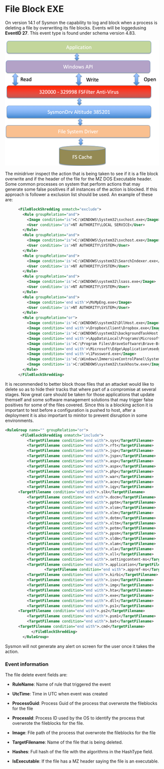 File Block EXE
===========

On version 14.1 of Sysmon the capability to log and block when a process is deleting a file by overwriting its file blocks. Events will be loggedusing **EventID 27**. This event type is found under schema version 4.83.


![minifilter](./media/image36.png)

The minidriver inspect the action that is being taken to see if it is a file block overwrite and if the header of the file for the MZ DOS Executable header. Some common processes on system that perform actions that may generate some false positives if all instances of the action is blocked. If this approach is follower a exclusion list should be used. An example of these are:

```xml
      <FileBlockShredding onmatch="exclude">
        <Rule groupRelation="and">
          <Image condition="is">C:\WINDOWS\System32\svchost.exe</Image>
          <User condition="is">NT AUTHORITY\LOCAL SERVICE</User>
        </Rule>
        <Rule groupRelation="and">
          <Image condition="is">C:\WINDOWS\System32\svchost.exe</Image>
          <User condition='is'>NT AUTHORITY\SYSTEM</User>
        </Rule>
        <Rule groupRelation="and">
          <Image condition='is'>C:\WINDOWS\system32\SearchIndexer.exe</Image>
          <User condition='is'>NT AUTHORITY\SYSTEM</User>
        </Rule>
        <Rule groupRelation="and">
          <Image condition='is'>C:\WINDOWS\system32\lsass.exe</Image>
          <User condition='is'>NT AUTHORITY\SYSTEM</User>
        </Rule>
        <Rule groupRelation="and">
          <Image condition='end with'>\MsMpEng.exe</Image>
          <User condition='is'>NT AUTHORITY\SYSTEM</User>
        </Rule>
        <Rule groupRelation="or">
          <Image condition='is'>C:\WINDOWS\system32\DllHost.exe</Image>
          <Image condition='end with'>\Dropbox\Client\Dropbox.exe</Image>
          <Image condition='is'>C:\WINDOWS\system32\backgroundTaskHost.exe</Image>
          <Image condition='end with'>\AppData\Local\Programs\Microsoft VS Code\Code.exe</Image>
          <Image condition='is'>C:\Program Files\BraveSoftware\Brave-Browser\Application\brave.exe</Image>
          <Image condition='end with'>\Microsoft\Edge\Application\msedge.exe</Image>
          <Image condition='end with'>\1Password.exe</Image>
          <Image condition='is'>C:\Windows\ImmersiveControlPanel\SystemSettings.exe</Image>
          <Image condition='is'>C:\WINDOWS\system32\taskhostw.exe</Image>
        </Rule>
      </FileBlockShredding>
```
It is recommended to better block those files that an attacket would like to delete so as to hide their tracks that where part of a compromise at several stages. Now great care should be taken for those applications that update themself and some software management solutions that may trigger false positives for some of the files covered. Since this is a blocking action it is important to test before a configuration is pushed to host, after a deployment it is also important to minitor to prevent disruption in some environments. 

```XML
<RuleGroup name="" groupRelation="or">
       <FileBlockShredding onmatch="include">
          <TargetFilename condition="end with">.sys</TargetFilename>                <!--Driver file.-->
          <TargetFilename condition="end with">.rft</TargetFilename>
          <TargetFilename condition="end with">.jsp</TargetFilename>
          <TargetFilename condition="end with">.jspx</TargetFilename>
          <TargetFilename condition="end with">.asp</TargetFilename>
          <TargetFilename condition="end with">.aspx</TargetFilename>
          <TargetFilename condition="end with">.php</TargetFilename>
          <TargetFilename condition="end with">.war</TargetFilename>
          <TargetFilename condition="end with">.ace</TargetFilename>
          <TargetFilename condition="end with">.iqy</TargetFilename>
	  <TargetFilename condition="end with">.slk</TargetFilename>
          <TargetFilename condition="end with">.docm</TargetFilename>				        <!--Microsoft:Office:Word: With Macro-->
          <TargetFilename condition="end with">.pptm</TargetFilename>				        <!--Microsoft:Office:PowerPoint: With Macro-->
          <TargetFilename condition="end with">.xlsm</TargetFilename>				        <!--Microsoft:Office:Excel: With Macro-->
          <TargetFilename condition="end with">.xlm</TargetFilename>				        <!--Microsoft:Office:Excel: Legacy Excel With Macro-->
          <TargetFilename condition="end with">.dotm</TargetFilename>			        	<!--Microsoft:Office:Word: Template With Macro-->
          <TargetFilename condition="end with">.xltm</TargetFilename>				        <!--Microsoft:Office:Excel: Template With Macro-->
          <TargetFilename condition="end with">.potm</TargetFilename>				        <!--Microsoft:Office:PowerPoint: Template With Macro-->
          <TargetFilename condition="end with">.ppsm</TargetFilename>				        <!--Microsoft:Office:PowerPoint: Slideshow With Macro-->
          <TargetFilename condition="end with">.sldm</TargetFilename>				        <!--Microsoft:Office:PowerPoint: Slide With Macro-->
          <TargetFilename condition="end with">.xlam</TargetFilename>				        <!--Microsoft:Office:Excel: Add-in Possibly With Macro-->
          <TargetFilename condition="end with">.xla</TargetFilename>                <!--Microsoft:Office:Excel: Add-in Possibly With Macro-->
          <TargetFilename condition="end with">.xll</TargetFilename>                <!--Microsoft:Office:Excel: Add-in Possibly With Macro-->
          <TargetFilename condition="end with">.settingcontent-ms</TargetFilename>  <!--Microsoft:Windows:SettingContent-MS (https://posts.specterops.io/the-tale-of-settingcontent-ms-files-f1ea253e4d39)-->
          <TargetFilename condition="end with">.application</TargetFilename>				<!--Microsoft:ClickOnce: [ https://blog.netspi.com/all-you-need-is-one-a-clickonce-love-story/ ] -->
				  <TargetFilename condition="end with">.appref-ms</TargetFilename>				  <!--Microsoft:ClickOnce application | Credit @ion-storm -->
          <TargetFilename condition="end with">.kirbi</TargetFilename>              <!--Mimikatz or kekeo default kerberos ticket file extention-->
          <TargetFilename condition="end with">.iso</TargetFilename>                <!--often ignored by AV/EDR but opens like a zip file in windows-->
          <TargetFilename condition="end with">.img</TargetFilename>                <!--often ignored by AV/EDR but opens like a zip file in windows-->
          <TargetFilename condition="end with">.hta</TargetFilename>                <!--HTA Scripting-->
          <TargetFilename condition="end with">.exe</TargetFilename>                <!--Executable-->
          <TargetFilename condition="end with">.dll</TargetFilename>                <!--Executable-->
          <TargetFilename condition="end with">.ps1</TargetFilename>				        <!--PowerShell [ More information: http://www.hexacorn.com/blog/2014/08/27/beyond-good-ol-run-key-part-16/ ] -->
	  <TargetFilename condition="end with">.ps2</TargetFilename>                <!--PowerShell [ More information: http://www.hexacorn.com/blog/2014/08/27/beyond-good-ol-run-key-part-16/ ] -->
          <TargetFilename condition="end with">.psm1</TargetFilename>               <!--PowerShell [ More information: http://www.hexacorn.com/blog/2014/08/27/beyond-good-ol-run-key-part-16/ ] -->
          <TargetFilename condition="end with">.bat</TargetFilename>				        <!--Batch scripting-->
	  <TargetFilename condition="end with">.cmd</TargetFilename>				        <!--Batch scripting: Batch scripts can also use the .cmd extension | Credit: @mmazanec -->
			</FileBlockShredding>
		</RuleGroup>
```

Sysmon will not generate any alert on screen for the user once it takes the action. 


### Event information

The file delete event fields are:

* **RuleName**: Name of rule that triggered the event

* **UtcTime**: Time in UTC when event was created

* **ProcessGuid**: Process Guid of the process that overwrote the fileblocks for the file

* **ProcessId**: Process ID used by the OS to identify the process that overwrote the fileblocks for the file.

* **Image**: File path of the process that overwrote the fileblocks for the file

* **TargetFilename**: Name of the file that is being deleted.

* **Hashes**: Full hash of the file with the algorithms in the HashType field.

* **IsExecutable**: If the file has a MZ header saying the file is an executable.

